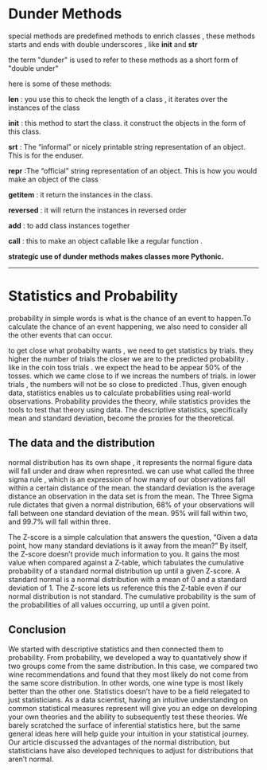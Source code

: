 # Dunder Methods
special methods are predefined methods to enrich classes , these methods starts and ends with  double underscores , like __init__ and __str__

the term "dunder" is used to refer to these methods as a short form of "double under"

here is some of these methods:

__len__ : you use this to check the length of a class , it iterates over the instances of the class

__init__ : this method to start the class. it construct the objects in the form of this class.

__srt__ : The “informal” or nicely printable string representation of an object. This is for the enduser.

__repr__ :The “official” string representation of an object. This is how you would make an object of the class

__getitem__ : it return the instances in the class.

__reversed__ : it will return the instances in reversed order

__add__ : to add class instances together

__call__ : this to make an object callable like a regular function .

**strategic use of dunder methods makes classes more Pythonic.** 

-----------
# Statistics and Probability

probability in simple words is what is the chance of an event to happen.To calculate the chance of an event happening, we also need to consider all the other events that can occur. 

to get close what probabilty wants , we need to get statistics by trials. they higher the number of trials the closer we are to the predicted probability . 
like in the coin toss trials . we expect the head to be appear 50% of the tosses. which we came close to if we increas the numbers of trials. in
lower trials , the numbers will not be so close to predicted .Thus, given enough data, statistics enables us to calculate probabilities using real-world observations. Probability 
provides the theory, while statistics provides the tools to test that theory using data. The descriptive statistics, specifically mean and standard deviation, become the proxies for the 
theoretical.
## The data and the distribution
normal distribution has its own shape , it represents the normal figure data will fall under and draw when represnted.
we can use what called the three sigma rule , which is an expression of how many of our observations fall within a certain distance of the mean.
the standard deviation is the average distance an observation in the data set is from the mean. The Three Sigma rule dictates that given a normal distribution, 68% of your observations will fall between one standard deviation of the mean. 95% will fall within two, and 99.7% will fall within three.

The Z-score is a simple calculation that answers the question, “Given a data point, how many standard deviations is it away from the mean?”
By itself, the Z-score doesn’t provide much information to you. It gains the most value when compared against a Z-table, which tabulates the cumulative probability 
of a standard normal distribution up until a given Z-score. A standard normal is a normal distribution with a mean of 0 and a standard deviation of 1. The Z-score lets us reference this the Z-table even if our normal distribution is not standard. The cumulative probability is the sum of the probabilities of all
values occurring, up until a given point.


## Conclusion

We started with descriptive statistics and then connected them to probability. From probability, we developed a way to quantatively show if two groups come from the same distribution. In this case, we compared two wine recommendations and found that they most likely do not come from the same score distribution.
In other words, one wine type is most likely better than the other one. Statistics doesn’t have to be a field relegated to just statisticians. As a data scientist, having an intuitive understanding on common statistical measures represent will give you an edge on developing your own theories and the ability to
subsequently test these theories. We barely scratched the surface of inferential statistics here, but the same general ideas here will help guide your intuition in your statistical journey. Our article discussed the advantages of the normal distribution, but statisticians have also developed techniques to adjust for 
distributions that aren’t normal.

